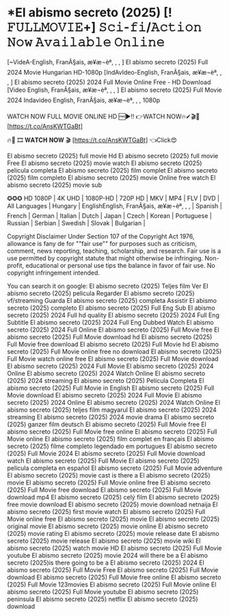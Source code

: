 # *El abismo secreto (2025) [!𝙵𝚄𝙻𝙻𝙼𝙾𝚅𝙸𝙴+] 𝚂𝚌𝚒-𝚏𝚒/𝙰𝚌𝚝𝚒𝚘𝚗 𝙽𝚘𝚠 𝙰𝚟𝚊𝚒𝚕𝚊𝚋𝚕𝚎 𝙾𝚗𝚕𝚒𝚗𝚎
[~VideA-English, FranÃ§ais, æ¥æ¬èª, , , ] El abismo secreto (2025) Full 2024 Movie Hungarian HD-1080p
[IndAvIdeo-English, FranÃ§ais, æ¥æ¬èª, , , ] El abismo secreto (2025) 2024 Full Movie Online Free - HD Download
[Video English, FranÃ§ais, æ¥æ¬èª, , , ] El abismo secreto (2025) Full Movie 2024 Indavideo English, FranÃ§ais, æ¥æ¬èª, , , 1080p

WATCH NOW FULL MOVIE ONLINE HD 🆓▶️‼️ 👉WATCH NOW🔥✔🎬🎥 [https://t.co/AnsKWTGaBt]

🔥🎥 🎞 𝐖𝐀𝐓𝐂𝐇 𝐍𝐎𝐖 🎬 [https://t.co/AnsKWTGaBt] 👈Click😍


El abismo secreto (2025) full movie Hd
El abismo secreto (2025) full movie Free
El abismo secreto (2025) movie watch
El abismo secreto (2025) pelicula completa
El abismo secreto (2025) film complet
El abismo secreto (2025) film completo
El abismo secreto (2025) movie Online free
watch El abismo secreto (2025) movie sub

✪✪✪
HD 1080P | 4K UHD | 1080P-HD | 720P HD | MKV | MP4 | FLV | DVD |
All Languages | Hungary | EnglishEnglish, FranÃ§ais, æ¥æ¬èª, , , | Spanish | French | German | Italian | Dutch | Japan | Czech | Korean | Portuguese | Russian | Serbian | Swedish | Slovak | Bulgarian |

Copyright Disclaimer Under Section 107 of the Copyright Act 1976, allowance is fany de for ""fair use"" for purposes such as criticism, comment, news reporting, teaching, scholarship, and research. Fair use is a use permitted by copyright statute that might otherwise be infringing. Non-profit, educational or personal use tips the balance in favor of fair use. No copyright infringement intended.

You can search it on google:
El abismo secreto (2025) Teljes film
Ver El abismo secreto (2025) pelicula
Regarder El abismo secreto (2025) vf/streaming
Guarda El abismo secreto (2025) completa
Assistir El abismo secreto (2025) completo
El abismo secreto (2025) Full Eng Sub
El abismo secreto (2025) 2024 Full hd quality
El abismo secreto (2025) 2024 Full Eng Subtitle
El abismo secreto (2025) 2024 Full Eng Dubbed
Watch El abismo secreto (2025) 2024 Full Online
El abismo secreto (2025) Full Movie free
El abismo secreto (2025) Full Movie download hd
El abismo secreto (2025) Full Movie free download
El abismo secreto (2025) Full Movie hd
El abismo secreto (2025) Full Movie online free no download
El abismo secreto (2025) Full Movie watch online free
El abismo secreto (2025) Full Movie download
El abismo secreto (2025) 2024 Full Movie
El abismo secreto (2025) 2024 Online
El abismo secreto (2025) 2024 Watch Online
El abismo secreto (2025) 2024 streaming
El abismo secreto (2025) Película Completa
El abismo secreto (2025) Full Movie in English
El abismo secreto (2025) Full Movie download
El abismo secreto (2025) 2024 Full Movie
El abismo secreto (2025) 2024 Online
El abismo secreto (2025) 2024 Watch Online
El abismo secreto (2025) teljes film magyarul
El abismo secreto (2025) 2024 streaming
El abismo secreto (2025) 2024 movie drama
El abismo secreto (2025) ganzer film deutsch
El abismo secreto (2025) Full Movie free
El abismo secreto (2025) Full Movie free online
El abismo secreto (2025) Full Movie online
El abismo secreto (2025) film complet en français
El abismo secreto (2025) filme completo legendado em portugues
El abismo secreto (2025) Full Movie 2024
El abismo secreto (2025) Full Movie download
watch El abismo secreto (2025) Full Movie
El abismo secreto (2025) pelicula completa en español
El abismo secreto (2025) Full Movie adventure
El abismo secreto (2025) movie cast is there a El abismo secreto (2025) movie
El abismo secreto (2025) Full Movie online free
El abismo secreto (2025) Full Movie free download
El abismo secreto (2025) Full Movie download mp4
El abismo secreto (2025) celý film
El abismo secreto (2025) free movie download
El abismo secreto (2025) movie download netnaija
El abismo secreto (2025) first movie
watch El abismo secreto (2025) Full Movie online free
El abismo secreto (2025) movie
El abismo secreto (2025) original movie
El abismo secreto (2025) movie online
El abismo secreto (2025) movie rating
El abismo secreto (2025) movie release date
El abismo secreto (2025) movie release
El abismo secreto (2025) movie wiki
El abismo secreto (2025) watch movie HD
El abismo secreto (2025) Full Movie youtube
El abismo secreto (2025) movie 2024
will there be a El abismo secreto (2025)is there going to be a El abismo secreto (2025) 2024
El abismo secreto (2025) Full Movie Free
El abismo secreto (2025) Full Movie download
El abismo secreto (2025) Full Movie free online
El abismo secreto (2025) Full Movie 123movies
El abismo secreto (2025) Full Movie online
El abismo secreto (2025) Full Movie youtube
El abismo secreto (2025) peninsula
El abismo secreto (2025) netflix
El abismo secreto (2025) download
